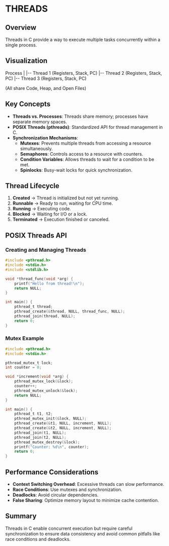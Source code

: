 # THREADS

## Overview
Threads in C provide a way to execute multiple tasks concurrently within a single process.

## Visualization
Process
|
|-- Thread 1 (Registers, Stack, PC)
|-- Thread 2 (Registers, Stack, PC)
|-- Thread 3 (Registers, Stack, PC)

(All share Code, Heap, and Open Files)

## Key Concepts
- **Threads vs. Processes**: Threads share memory; processes have separate memory spaces.
- **POSIX Threads (pthreads)**: Standardized API for thread management in C.
- **Synchronization Mechanisms**:
  - **Mutexes**: Prevents multiple threads from accessing a resource simultaneously.
  - **Semaphores**: Controls access to a resource with counters.
  - **Condition Variables**: Allows threads to wait for a condition to be met.
  - **Spinlocks**: Busy-wait locks for quick synchronization.

## Thread Lifecycle
1. **Created** -> Thread is initialized but not yet running.
2. **Runnable** -> Ready to run, waiting for CPU time.
3. **Running** -> Executing code.
4. **Blocked** -> Waiting for I/O or a lock.
5. **Terminated** -> Execution finished or canceled.

## POSIX Threads API
### Creating and Managing Threads

```c
#include <pthread.h>
#include <stdio.h>
#include <stdlib.h>

void *thread_func(void *arg) {
    printf("Hello from thread!\n");
    return NULL;
}

int main() {
    pthread_t thread;
    pthread_create(&thread, NULL, thread_func, NULL);
    pthread_join(thread, NULL);
    return 0;
}
```

### Mutex Example

```c
#include <pthread.h>
#include <stdio.h>

pthread_mutex_t lock;
int counter = 0;

void *increment(void *arg) {
    pthread_mutex_lock(&lock);
    counter++;
    pthread_mutex_unlock(&lock);
    return NULL;
}

int main() {
    pthread_t t1, t2;
    pthread_mutex_init(&lock, NULL);
    pthread_create(&t1, NULL, increment, NULL);
    pthread_create(&t2, NULL, increment, NULL);
    pthread_join(t1, NULL);
    pthread_join(t2, NULL);
    pthread_mutex_destroy(&lock);
    printf("Counter: %d\n", counter);
    return 0;
}
```

## Performance Considerations

- **Context Switching Overhead**: Excessive threads can slow performance.
- **Race Conditions**: Use mutexes and synchronization.
- **Deadlocks**: Avoid circular dependencies.
- **False Sharing**: Optimize memory layout to minimize cache contention.

## Summary
Threads in C enable concurrent execution but require careful synchronization to ensure data consistency and avoid common pitfalls like race conditions and deadlocks.
